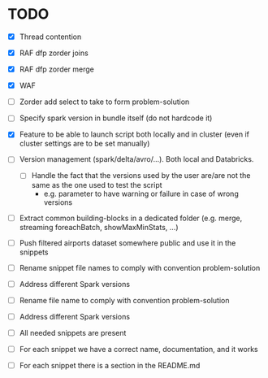 # TODO


- [X] Thread contention
- [x] RAF dfp zorder joins
- [x] RAF dfp zorder merge
- [x] WAF
- [ ] Zorder add select to take to form problem-solution


- [ ] Specify spark version in bundle itself (do not hardcode it)
- [x] Feature to be able to launch script both locally and in cluster (even if cluster settings are to be set manually)
- [ ] Version management (spark/delta/avro/...). Both local and Databricks.
    - [ ] Handle the fact that the versions used by the user are/are not the same as the one used to test the script
        - e.g. parameter to have warning or failure in case of wrong versions
- [ ] Extract common building-blocks in a dedicated folder (e.g. merge, streaming foreachBatch, showMaxMinStats, ...)

- [ ] Push filtered airports dataset somewhere public and use it in the snippets 
- [ ] Rename snippet file names to comply with convention problem-solution
- [ ] Address different Spark versions
- [ ] Rename file name to comply with convention problem-solution
- [ ] Address different Spark versions
- [ ] All needed snippets are present
- [ ] For each snippet we have a correct name, documentation, and it works
- [ ] For each snippet there is a section in the README.md

